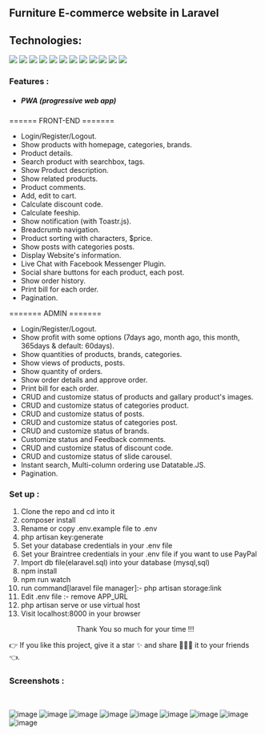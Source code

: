 ## Furniture E-commerce website in Laravel 

## Technologies:
<a><img src="https://img.shields.io/badge/-HTML5-E34F26?style=for-the-badge&labelColor=black&logo=html5&logoColor=E34F26)"></a>
<a><img src="https://img.shields.io/badge/-CSS3-1572B6?style=for-the-badge&labelColor=black&logo=css3&logoColor=1572B6)"></a>
<a><img src="https://img.shields.io/badge/-Javascript-F0DB4F?style=for-the-badge&labelColor=black&logo=javascript&logoColor=F0DB4F)"></a>
<a><img src="https://img.shields.io/badge/-JQuery-0769AD?style=for-the-badge&labelColor=black&logo=jquery&logoColor=0769AD)"></a>
<a><img src="https://img.shields.io/badge/-xampp-FB7A24?style=for-the-badge&labelColor=black&logo=xampp&logoColor=FB7A24)"></a>
<a><img src="https://img.shields.io/badge/-mysql-4479A1?style=for-the-badge&labelColor=black&logo=mysql&logoColor=4479A1)"></a>
<a><img src="https://img.shields.io/badge/-phpmyadmin-6C78AF?style=for-the-badge&labelColor=black&logo=phpmyadmin&logoColor=6C78AF)"></a>
<a><img src="https://img.shields.io/badge/-Bootstrap-7952B3?style=for-the-badge&labelColor=black&logo=bootstrap&logoColor=7952B3)"></a>
<a><img src="https://img.shields.io/badge/-php-777BB4?style=for-the-badge&labelColor=black&logo=php&logoColor=777BB4)"></a>
<a><img src="https://img.shields.io/badge/-laravel-FF2D20?style=for-the-badge&labelColor=black&logo=laravel&logoColor=FF2D20)"></a>
<a><img src="https://img.shields.io/badge/-chart.js-FF6384?style=for-the-badge&labelColor=black&logo=chart.js&logoColor=FF6384)"></a>
<a><img src="https://img.shields.io/badge/-git-F05032?style=for-the-badge&labelColor=black&logo=git&logoColor=F05032)"></a>
</br>


### Features :

- ##### PWA (progressive web app)
====== FRONT-END =======

   - Login/Register/Logout.
   - Show products with homepage, categories, brands.
   - Product details.
   - Search product with searchbox, tags.
   - Show Product description.
   - Show related products.
   - Product comments.
   - Add, edit to cart.
   - Calculate discount code.
   - Calculate feeship.
   - Show notification (with Toastr.js).
   - Breadcrumb navigation.
   - Product sorting with characters, $price.
   - Show posts with categories posts.
   - Display Website's information.
   - Live Chat with Facebook Messenger Plugin.
   - Social share buttons for each product, each post.
   - Show order history.
   - Print bill for each order.
   - Pagination.

======= ADMIN =======

   - Login/Register/Logout.
   - Show profit with some options (7days ago, month ago, this month, 365days & default: 60days).
   - Show quantities of products, brands, categories.
   - Show views of products, posts.
   - Show quantity of orders.
   - Show order details and approve order.
   - Print bill for each order.
   - CRUD and customize status of products and gallary product's images.
   - CRUD and customize status of categories product.
   - CRUD and customize status of posts.
   - CRUD and customize status of categories post.
   - CRUD and customize status of brands.
   - Customize status and Feedback comments.
   - CRUD and customize status of discount code.
   - CRUD and customize status of slide carousel.
   - Instant search, Multi-column ordering use Datatable.JS.
   - Pagination.
 
 
### Set up :

1. Clone the repo and cd into it
2. composer install
3. Rename or copy .env.example file to .env
4. php artisan key:generate
5. Set your database credentials in your .env file
6. Set your Braintree credentials in your .env file if you want to use PayPal
7. Import db file(elaravel.sql) into your database (mysql,sql)
8. npm install
9. npm run watch
10. run command[laravel file manager]:-  php artisan storage:link
11. Edit .env file :- remove APP_URL
10. php artisan serve or use virtual host
11. Visit localhost:8000 in your browser

<p style="text-align:center">Thank You so much for your time !!!</p>
👉 If you like this project, give it a star ✨ and share 👨🏻‍💻 it to your friends 👈.
 
### Screenshots :
 </br>
 
![image](https://user-images.githubusercontent.com/85242568/152860342-139b5359-d193-4769-bb11-aee7efb59a4d.png)
![image](https://user-images.githubusercontent.com/85242568/152860452-967827c5-f180-4211-af63-8de9c75622c1.png)
![image](https://user-images.githubusercontent.com/85242568/152860472-46da3acd-b94e-4d52-8d20-16ca91a914c1.png)
![image](https://user-images.githubusercontent.com/85242568/152860495-249aa7fc-d8cf-4107-964e-1684c54af970.png)
![image](https://user-images.githubusercontent.com/85242568/152860522-949d80db-a666-437b-8bbb-6365aaba7b2a.png)
![image](https://user-images.githubusercontent.com/85242568/152860542-3a5d33ec-e8b8-4316-b444-708c6f1b77df.png)
![image](https://user-images.githubusercontent.com/85242568/152860571-151c75c6-23b4-4c98-90b9-d12d69b18d05.png)
![image](https://user-images.githubusercontent.com/85242568/152860601-800161ad-0a2a-44e8-8dd9-c201d9073ad4.png)
![image](https://user-images.githubusercontent.com/85242568/152860637-351d670c-5b4e-40a2-aefe-9dd7cf856885.png)



